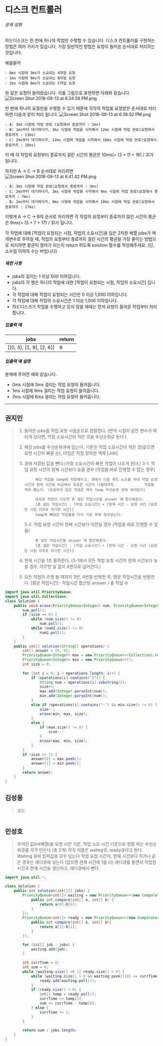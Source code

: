 # 디스크 컨트롤러



###### 문제 설명

하드디스크는 한 번에 하나의 작업만 수행할 수 있습니다. 디스크 컨트롤러를 구현하는 방법은 여러 가지가 있습니다. 가장 일반적인 방법은 요청이 들어온 순서대로 처리하는 것입니다.

예를들어

```
- 0ms 시점에 3ms가 소요되는 A작업 요청
- 1ms 시점에 9ms가 소요되는 B작업 요청
- 2ms 시점에 6ms가 소요되는 C작업 요청
```

와 같은 요청이 들어왔습니다. 이를 그림으로 표현하면 아래와 같습니다.
![Screen Shot 2018-09-13 at 6.34.58 PM.png](https://grepp-programmers.s3.amazonaws.com/files/production/b68eb5cec6/38dc6a53-2d21-4c72-90ac-f059729c51d5.png)

한 번에 하나의 요청만을 수행할 수 있기 때문에 각각의 작업을 요청받은 순서대로 처리하면 다음과 같이 처리 됩니다.
![Screen Shot 2018-09-13 at 6.38.52 PM.png](https://grepp-programmers.s3.amazonaws.com/files/production/5e677b4646/90b91fde-cac4-42c1-98b8-8f8431c52dcf.png)

```
- A: 3ms 시점에 작업 완료 (요청에서 종료까지 : 3ms)
- B: 1ms부터 대기하다가, 3ms 시점에 작업을 시작해서 12ms 시점에 작업 완료(요청에서 종료까지 : 11ms)
- C: 2ms부터 대기하다가, 12ms 시점에 작업을 시작해서 18ms 시점에 작업 완료(요청에서 종료까지 : 16ms)
```

이 때 각 작업의 요청부터 종료까지 걸린 시간의 평균은 10ms(= (3 + 11 + 16) / 3)가 됩니다.

하지만 A → C → B 순서대로 처리하면
![Screen Shot 2018-09-13 at 6.41.42 PM.png](https://grepp-programmers.s3.amazonaws.com/files/production/9eb7c5a6f1/a6cff04d-86bb-4b5b-98bf-6359158940ac.png)

```
- A: 3ms 시점에 작업 완료(요청에서 종료까지 : 3ms)
- C: 2ms부터 대기하다가, 3ms 시점에 작업을 시작해서 9ms 시점에 작업 완료(요청에서 종료까지 : 7ms)
- B: 1ms부터 대기하다가, 9ms 시점에 작업을 시작해서 18ms 시점에 작업 완료(요청에서 종료까지 : 17ms)
```

이렇게 A → C → B의 순서로 처리하면 각 작업의 요청부터 종료까지 걸린 시간의 평균은 9ms(= (3 + 7 + 17) / 3)가 됩니다.

각 작업에 대해 [작업이 요청되는 시점, 작업의 소요시간]을 담은 2차원 배열 jobs가 매개변수로 주어질 때, 작업의 요청부터 종료까지 걸린 시간의 평균을 가장 줄이는 방법으로 처리하면 평균이 얼마가 되는지 return 하도록 solution 함수를 작성해주세요. (단, 소수점 이하의 수는 버립니다)

##### 제한 사항

- jobs의 길이는 1 이상 500 이하입니다.
- jobs의 각 행은 하나의 작업에 대한 [작업이 요청되는 시점, 작업의 소요시간] 입니다.
- 각 작업에 대해 작업이 요청되는 시간은 0 이상 1,000 이하입니다.
- 각 작업에 대해 작업의 소요시간은 1 이상 1,000 이하입니다.
- 하드디스크가 작업을 수행하고 있지 않을 때에는 먼저 요청이 들어온 작업부터 처리합니다.

##### 입출력 예

| jobs                     | return |
| ------------------------ | ------ |
| [[0, 3], [1, 9], [2, 6]] | 9      |

##### 입출력 예 설명

문제에 주어진 예와 같습니다.

- 0ms 시점에 3ms 걸리는 작업 요청이 들어옵니다.
- 1ms 시점에 9ms 걸리는 작업 요청이 들어옵니다.
- 2ms 시점에 6ms 걸리는 작업 요청이 들어옵니다.





---------------





## 권지민

> 1. 들어온 jobs를 작업 요청 시점순으로 정렬한다. (만약 시점이 같은 변수가 여러개 있다면, 직업 소요시간이 적은 것을 우선순위로 둔다.)
>
> 2. 해당 jobs를 우선순위큐에 담는다. 기준은 작업 소요시간이 적은 것(같으면 요청 시간이 빠른 순), 타입은 직접 정의한 객체 [Job] 
> 3. 큐에 저장된 값을 뺀다.(가장 소요시간이 빠른 작업이 나오게 된다.) 
>      3-1. 작업 요청 시간이 현재 시간보다 늦을 경우 (작업을 바로 진행할 수 없는 경우)
>
>             해당 작업을 temp에 저장해두고, 큐에서 다음 루트 노드를 꺼내 작업 요청 시간과 현재 시간을 비교해서 유효한 시간이 나올때까지              작업을 계속 뽑는다. (유효하지 않은 작업은 계속 temp 우선순위 큐에 넣어둔다)
>          
>             유효한 작업이 나오면 총 걸린 작업시간을 answer 에 합산해준다.
>             [총 걸린 작업시간] : [작업 소요시간] + [현재 시간 - 요청 시간 (요청된 시점 이후로 대기한 시간)]
>             temp에 빼놨던 작업들을 다시 기존 큐에 집어넣는다.
>
>      3-2. 작업 요청 시간이 현재 시간보다 이전일 경우 (작업을 바로 진행할 수 있음)
>
>             총 걸린 작업시간을 answer 에 합산해준다.
>             [총 걸린 작업시간] : [작업 소요시간] + [현재 시간 - 요청 시간 (요청된 시점 이후로 대기한 시간)]
>
> 4. 현재 시간을 1초 올려준다. (3-1에서 모든 작업 요청 시간이 현재 시간보다 늦을 경우, 아무런 일 없이 4번으로 넘어간다.)
>
> 5. 모든 작업이 수행 될 때까지 3번, 4번을 반복한 후, 평균 작업시간을 반환한다.
>     [평균 작업시간] : 작업시간 합산된 answer / 총 작업 수

```java
import java.util.PriorityQueue;
import java.util.Collections;
class Solution {
    public void erase(PriorityQueue<Integer> num, PriorityQueue<Integer> num2, int size) {
        num.poll();
        if (size == 0) {
            while (num.size() != 0)
                num.poll();
            while (num2.size() != 0)
                num2.poll();
        }
    }
    public int[] solution(String[] operations) {
        int[] answer = {0, 0};
        PriorityQueue<Integer> max = new PriorityQueue<>(Collections.reverseOrder()); 
        PriorityQueue<Integer> min = new PriorityQueue<>();
        int size = 0;
        
        for (int i = 0; i < operations.length; i++) {
            if (operations[i].contains("I")) {
                String num = operations[i].substring(2);
                size++;
                max.add(Integer.parseInt(num));
                min.add(Integer.parseInt(num));
            }
            else if (operations[i].contains("-") && min.size() != 0) {
                size--;
                erase(min, max, size);
            }
            else {
                if (max.size() != 0) {
                    size--;
                }
                erase(max, min, size);
            }
        }
        if (size >= 2) {
            answer[0] = max.peek();
            answer[1] = min.peek();
        }
        return answer;
    }
}
```





## 김성용

> 코드

```python

```





## 민성호

> 주어진 값(int배열)을 요청 시간 기준, 작업 소요 시간 기준으로 정렬 되는 우선순위큐를 각각 만든다 (총 2개)
> 각각 이름은 wating큐, ready큐라고 한다. Waiting 큐에 입력값을 모두 담는다
> 작업 요청 시간이, 현재 시간보다 작거나 같은 경우는 레디큐에 넣는다 (없으면 현재 시간에 1을 더)
> 레디큐를 돌면서 작업한 시간과 현재 시간을 갱신하고, 레디큐에서 뺀다.

```java
import java.util.*;

class Solution {
    public int solution(int[][] jobs) {
        PriorityQueue<int[]> waiting = new PriorityQueue<>(new Comparator<int[]>(){
            public int compare(int[] a, int[] b) {
                return a[0]-b[0];
            }
        });
        PriorityQueue<int[]> ready = new PriorityQueue<>(new Comparator<int[]>(){
            public int compare(int[] a, int[] b){
                return a[1]-b[1];
            }
        });

        for (int[] job : jobs) {
            waiting.add(job);
        }
        
        int currTime = 0;
        int sum = 0;
        while (waiting.size() >0 || ready.size() > 0) {
            while (waiting.size() > 0 && waiting.peek()[0] <= currTime) {
                ready.add(waiting.poll());
            }
            if (ready.size() > 0) {
                int[] temp = ready.poll();
                currTime += temp[1];
                sum += currTime - temp[0];
            } else {
                currTime += 1;
            }
        }
        
        return sum / jobs.length;
    }
}
```
